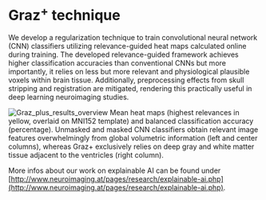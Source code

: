 # Graz<sup>+</sup> technique

We develop a regularization technique to train convolutional neural network (CNN) classifiers utilizing relevance-guided heat maps calculated online during training. The developed relevance-guided framework achieves higher classification accuracies than conventional CNNs but more importantly, it relies on less but more relevant and physiological plausible voxels within brain tissue. Additionally, preprocessing effects from skull stripping and registration are mitigated, rendering this practically useful in deep learning neuroimaging studies.

![Graz_plus_results_overview](https://user-images.githubusercontent.com/16046522/131127533-f4773551-749a-4254-9992-d1e2b8d6118d.png)
Mean heat maps (highest relevances in yellow, overlaid on MNI152 template) and balanced classification accuracy (percentage). Unmasked and masked CNN classifiers obtain relevant image features overwhelmingly from global volumetric information (left and center columns), whereas Graz+ exclusively relies on  deep gray and white matter tissue adjacent to the ventricles (right column).

More infos about our work on explainable AI can be found under [http://www.neuroimaging.at/pages/research/explainable-ai.php](http://www.neuroimaging.at/pages/research/explainable-ai.php).
